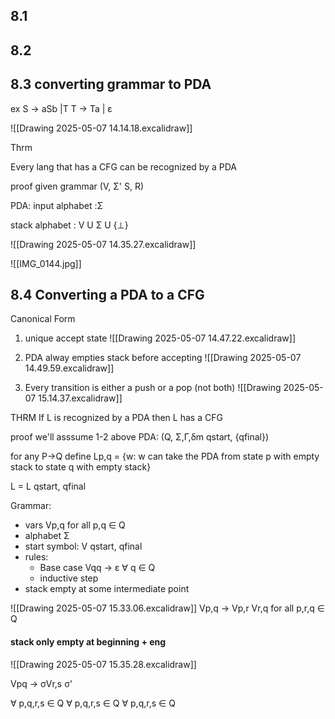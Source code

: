 ## 8.1

## 8.2

## 8.3 converting grammar to PDA

ex S -> aSb |T
T -> Ta | ε

![[Drawing 2025-05-07 14.14.18.excalidraw]]


Thrm

Every lang that has a CFG can be recognized by a PDA

proof
given grammar 
(V, Σ' S, R)

PDA:
input alphabet :Σ

stack alphabet : V U Σ U {⊥}

![[Drawing 2025-05-07 14.35.27.excalidraw]]

![[IMG_0144.jpg]]

## 8.4 Converting a PDA to a CFG 

Canonical Form

1) unique accept state 
![[Drawing 2025-05-07 14.47.22.excalidraw]]

2) PDA alway empties stack before accepting
![[Drawing 2025-05-07 14.49.59.excalidraw]]
3) Every transition is either a push or a pop (not both)
![[Drawing 2025-05-07 15.14.37.excalidraw]]

THRM 
If L is recognized by a PDA then L has a CFG

proof we'll asssume 1-2 above 
PDA: (Q, Σ,Γ,δm qstart, {qfinal})

for any P->Q define
Lp,q = {w: w can take the PDA from state p with empty stack to state q with empty stack}

L = L qstart, qfinal

Grammar:
- vars Vp,q for all p,q ∈ Q 
- alphabet Σ
- start symbol: V qstart, qfinal
- rules: 
	- Base case Vqq -> ε    ∀ q ∈ Q 
	- inductive step
- stack empty at some intermediate point 

![[Drawing 2025-05-07 15.33.06.excalidraw]]
 Vp,q -> Vp,r Vr,q
for all p,r,q ∈ Q


#### stack only empty at beginning + eng

![[Drawing 2025-05-07 15.35.28.excalidraw]]

Vpq -> σVr,s σ'

∀ p,q,r,s ∈ Q 
∀ p,q,r,s ∈ Q 
∀ p,q,r,s ∈ Q 